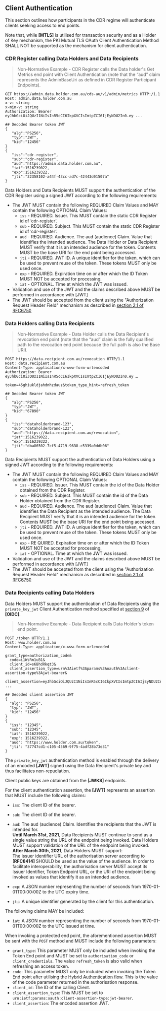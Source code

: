 <a id="client-authentication"></a>
## Client Authentication

This section outlines how participants in the CDR regime will authenticate clients seeking access to end points.

Note that, while **[MTLS]** is utilised for transaction security and as a Holder of Key mechanism, the PKI Mutual TLS OAuth Client Authentication Method SHALL NOT be supported as the mechanism for client authentication.

### CDR Register calling Data Holders and Data Recipients

> Non-Normative Example - CDR Register calls the Data holder's Get Metrics end point with Client Authentication (note that the “aud” claim represents the AdminBaseUri as defined in CDR Register Participant Endpoints).

```
GET https://admin.data.holder.com.au/cds-au/v1/admin/metrics HTTP:/1.1
Host: admin.data.holder.com.au
x-v: string
x-min-v: string
Authorization: Bearer eyJhbGciOiJQUzI1NiIsInR5cCI6IkpXVCIsImtpZCI6IjEyNDU2In0.ey ...

## Decoded Bearer token JWT
{
   "alg":"PS256",
   "typ":"JWT",
   "kid":"12456"
}
{
   "iss":"cdr-register",
   "sub":"cdr-register",
   "aud":"https://admin.data.holder.com.au",
   "iat":1516239022,
   "exp":1516239322,
   "jti":"32358102-a44f-43cc-ad7c-42443d01507a"
}
```

Data Holders and Data Recipients MUST support the authentication of the CDR Register using a signed JWT according to the following requirements:

*	The JWT MUST contain the following REQUIRED Claim Values and MAY contain the following OPTIONAL Claim Values:
    * `iss` - REQUIRED. Issuer. This MUST contain the static CDR Register id of ‘cdr-register’.
    * `sub` - REQUIRED. Subject. This MUST contain the static CDR Register id of ‘cdr-register’.
    * `aud` - REQUIRED. Audience. The aud (audience) Claim. Value that identifies the intended audience. The Data Holder or Data Recipient MUST verify that it is an intended audience for the token. Contents MUST be the base URI for the end point being accessed.
    * `jti` - REQUIRED. JWT ID. A unique identifier for the token, which can be used to prevent reuse of the token. These tokens MUST only be used once.
    * `exp` - REQUIRED. Expiration time on or after which the ID Token MUST NOT be accepted for processing.
    * `iat` - OPTIONAL. Time at which the JWT was issued.
*	Validation and use of the JWT and the claims described above MUST be performed in accordance with [JWT]
*	The JWT should be accepted from the client using the "Authorization Request Header Field" mechanism as described in [section 2.1 of RFC6750](https://tools.ietf.org/html/rfc6750)

### Data Holders calling Data Recipients

> Non-Normative Example - Data Holder calls the Data Recipient's revocation end point (note that the “aud” claim is the fully qualified path to the revocation end point because the full path is also the Base URI).

```
POST https://data.recipient.com.au/revocation HTTP/1.1
Host: data.recipient.com.au
Content-Type: application/x-www-form-urlencoded
Authorization: Bearer eyJhbGciOiJQUzI1NiIsInR5cCI6IkpXVCIsImtpZCI6IjEyNDU2In0.ey …

token=45ghiukldjahdnhzdauz&token_type_hint=refresh_token

## Decoded Bearer token JWT
{
   "alg":"PS256",
   "typ":"JWT",
   "kid":"67890"
}
{
   "iss":"dataholderbrand-123",
   "sub":"dataholderbrand-123",
   "aud":"https://data.recipient.com.au/revocation",
   "iat":1516239022,
   "exp":1516239322,
   "jti":"dba86502-7cf5-4719-9638-c5339a0ddb06"
}
```

Data Recipients MUST support the authentication of Data Holders using a signed JWT according to the following requirements:

*	The JWT MUST contain the following REQUIRED Claim Values and MAY contain the following OPTIONAL Claim Values:
    *	`iss` - REQUIRED. Issuer. This MUST contain the id of the Data Holder obtained from the CDR Register.
    *	`sub` - REQUIRED. Subject. This MUST contain the id of the Data Holder obtained from the CDR Register.
    *	`aud` - REQUIRED. Audience. The aud (audience) Claim. Value that identifies the Data Recipient as the intended audience. The Data Recipient MUST verify that it is an intended audience for the token. Contents MUST be the base URI for the end point being accessed.
    *	`jti` - REQUIRED. JWT ID. A unique identifier for the token, which can be used to prevent reuse of the token. These tokens MUST only be used once.
    *	`exp` - RE	QUIRED. Expiration time on or after which the ID Token MUST NOT be accepted for processing.
    *	`iat` - OPTIONAL. Time at which the JWT was issued.
*	Validation and use of the JWT and the claims described above MUST be performed in accordance with [JWT]
*	The JWT should be accepted from the client using the "Authorization Request Header Field" mechanism as described in [section 2.1 of RFC6750](https://tools.ietf.org/html/rfc6750)


### Data Recipients calling Data Holders

Data Holders MUST support the authentication of Data Recipients using the `private_key_jwt` Client Authentication method specified at [section 9](https://openid.net/specs/openid-connect-core-1_0.html#ClientAuthentication) of **[OIDC]**.

> Non-Normative Example - Data Recipient calls Data Holder's token end point.

```
POST /token HTTP/1.1
Host: www.holder.com.au
Content-Type: application/x-www-form-urlencoded

grant_type=authorization_code&
  code=i1WsRn1uB1&
  client_id=s6BhdRkqt3&
  client_assertion_type=urn%3Aietf%3Aparams%3Aoauth%3Aclient-assertion-type%3Ajwt-bearer&
  client_assertion=eyJhbGciOiJQUzI1NiIsInR5cCI6IkpXVCIsImtpZCI6IjEyNDU2In0.ey ...

## Decoded client assertion JWT
{
  "alg": "PS256",
  "typ": "JWT",
  "kid": "12456"
}
{
  "iss": "12345",
  "sub": "12345",
  "iat": 1516239022,
  "exp": 1516239322,
  "aud": "https://www.holder.com.au/token",
  "jti": "37747cd1-c105-4569-9f75-4adf28b73e31"
}
```

The `private_key_jwt` authentication method is enabled through the delivery of an encoded **[JWT]** signed using the Data Recipient's private key and thus facilitates non-repudiation.

Client public keys are obtained from the **[JWKS]** endpoints.

For the client authentication assertion, the **[JWT]** represents an assertion that MUST include the following claims:

- `iss`: The client ID of the bearer.
- `sub`: The client ID of the bearer.
- `aud`: The aud (audience) Claim. Identifies the recipients that the JWT is intended for.<br/>
      **Until March 31st, 2021**, Data Recipients MUST continue to send as a single value string the URL of the endpoint being invoked. Data Holders MUST support validation of the URL of the endpoint being invoked.<br/>
      **After March 30th, 2021**, Data Holders MUST support:<br/> The issuer identifier URL of the authorisation server according to **[RFC8414]** SHOULD be used as the value of the audience. In order to facilitate interoperability, the authorisation server MUST accept its Issuer Identifier, Token Endpoint URL, or the URI of the endpoint being invoked as values that identify it as an intended audience.<br/>

- `exp`: A JSON number representing the number of seconds from 1970-01-01T00:00:00Z to the UTC expiry time.
- `jti`: A unique identifier generated by the client for this authentication.

The following claims MAY be included:

- `iat`: A JSON number representing the number of seconds from 1970-01-01T00:00:00Z to the UTC issued at time.

When invoking a protected end point, the aforementioned assertion MUST be sent with the `POST` method and MUST include the following parameters:

-  `grant_type`: This parameter MUST only be included when invoking the Token End point and MUST be set to `authorisation_code` or `client_credentials`.  The value `refresh_token` is also valid when refreshing an access token.
-  `code`: This parameter MUST only be included when invoking the Token End point after utilising the [Hybrid Authentication flow](#hybrid-flow).  This is the value of the code parameter returned in the authorisation response.
-  `client_id`: The ID of the calling Client.
-  `client_assertion_type`: This MUST be set to `urn:ietf:params:oauth:client-assertion-type:jwt-bearer`.
-  `client_assertion`: The encoded assertion JWT.
